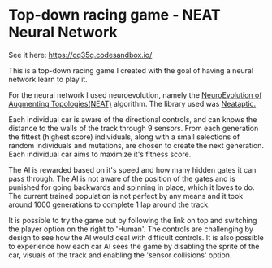 # Top-down racing game - NEAT Neural Network

See it here: https://cq35q.codesandbox.io/

This is a top-down racing game I created with the goal of having a neural network learn to play it.

For the neural network I used neuroevolution, namely the [NeuroEvolution of Augmenting Topologies(NEAT)](https://en.wikipedia.org/wiki/Neuroevolution_of_augmenting_topologies) algorithm. The library used was [Neataptic.](https://wagenaartje.github.io/neataptic/)

Each individual car is aware of the directional controls, and can knows the distance to the walls of the track through 9 sensors. From each generation the fittest (highest score) individuals, along with a small selections of random individuals and mutations, are chosen to create the next generation. Each individual car aims to maximize it's fitness score.

The AI is rewarded based on it's speed and how many hidden gates it can pass through. The AI is not aware of the position of the gates and is punished for going backwards and spinning in place, which it loves to do. The current trained population is not perfect by any means and it took around 1000 generations to complete 1 lap around the track.

It is possible to try the game out by following the link on top and switching the player option on the right to 'Human'. The controls are challenging by design to see how the AI would deal with difficult controls. It is also possible to experience how each car AI sees the game by disabling the sprite of the car, visuals of the track and enabling the 'sensor collisions' option.